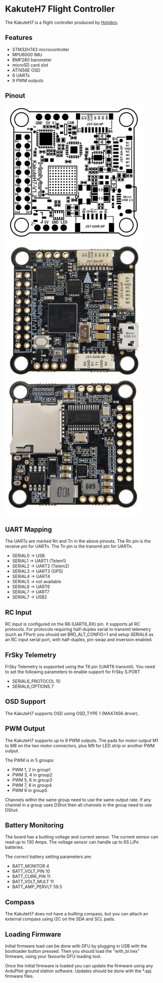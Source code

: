 # KakuteH7 Flight Controller

The KakuteH7 is a flight controller produced by [Holybro](http://www.holybro.com/).

## Features

 - STM32H743 microcontroller
 - MPU6000 IMU
 - BMP280 barometer
 - microSD card slot
 - AT7456E OSD
 - 6 UARTs
 - 9 PWM outputs

## Pinout

![KakuteH7 Board](Kakkute_H7_Board_Top__Bottom2.jpg "KakuteH7")
![KakuteH7 Board](Kakkute_H7_Board_Top__Bottom3.jpg "KakuteH7")
![KakuteH7 Board](Kakkute_H7_Board_Top__Bottom4.jpg "KakuteH7")

## UART Mapping

The UARTs are marked Rn and Tn in the above pinouts. The Rn pin is the
receive pin for UARTn. The Tn pin is the transmit pin for UARTn.

 - SERIAL0 -> USB
 - SERIAL1 -> UART1 (Telem1)
 - SERIAL2 -> UART2 (Telem2)
 - SERIAL3 -> UART3 (GPS)
 - SERIAL4 -> UART4
 - SERIAL5 -> not available
 - SERIAL6 -> UART6
 - SERIAL7 -> UART7
 - SERIAL7 -> USB2

## RC Input

RC input is configured on the R6 (UART6_RX) pin. It supports all RC
protocols. For protocols requiring half-duplex serial to transmit
telemetry (such as FPort) you should set BRD_ALT_CONFIG=1 and setup
SERIAL6 as an RC input serial port, with half-duplex, pin-swap
and inversion enabled.
 
## FrSky Telemetry
 
FrSky Telemetry is supported using the T6 pin (UART6 transmit). You need to set the following parameters to enable support for FrSky S.PORT
 
  - SERIAL6_PROTOCOL 10
  - SERIAL6_OPTIONS 7
  
## OSD Support

The KakuteH7 supports OSD using OSD_TYPE 1 (MAX7456 driver).

## PWM Output

The KakuteH7 supports up to 9 PWM outputs. The pads for motor output
M1 to M8 on the two motor connectors, plus M9 for LED strip or another
PWM output.

The PWM is in 5 groups:

 - PWM 1, 2 in group1
 - PWM 3, 4 in group2
 - PWM 5, 6 in group3
 - PWM 7, 8 in group4
 - PWM 9 in group5

Channels within the same group need to use the same output rate. If
any channel in a group uses DShot then all channels in the group need
to use DShot.

## Battery Monitoring

The board has a builting voltage and current sensor. The current
sensor can read up to 130 Amps. The voltage sensor can handle up to 6S
LiPo batteries.

The correct battery setting parameters are:

 - BATT_MONITOR 4
 - BATT_VOLT_PIN 10
 - BATT_CURR_PIN 11
 - BATT_VOLT_MULT 11
 - BATT_AMP_PERVLT 59.5

## Compass

The KakuteH7 does not have a builting compass, but you can attach an external compass using I2C on the SDA and SCL pads.

## Loading Firmware

Initial firmware load can be done with DFU by plugging in USB with the
bootloader button pressed. Then you should load the "with_bl.hex"
firmware, using your favourite DFU loading tool.

Once the initial firmware is loaded you can update the firmware using
any ArduPilot ground station software. Updates should be done with the
*.apj firmware files.

